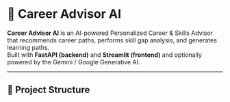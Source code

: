 # 🚀 Career Advisor AI

**Career Advisor AI** is an AI-powered Personalized Career & Skills Advisor that recommends career paths, performs skill gap analysis, and generates learning paths.  
Built with **FastAPI (backend)** and **Streamlit (frontend)** and optionally powered by the Gemini / Google Generative AI.

---

## 📂 Project Structure


